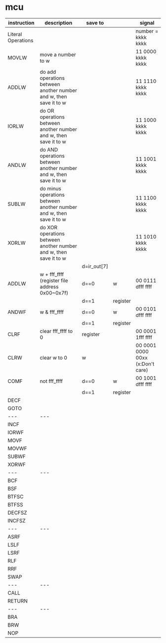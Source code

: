 # mcu
|instruction|description|save to||signal|
|---|---|---|---|---|
|Literal Operations||||number = kkkk kkkk|
|MOVLW|move a number to w|||11 0000 kkkk kkkk|
|ADDLW|do add operations between another number and w, then save it to w|||11 1110 kkkk kkkk|
|IORLW|do OR operations between another number and w, then save it to w|||11 1000 kkkk kkkk|
|ANDLW|do AND operations between another number and w, then save it to w|||11 1001 kkkk kkkk|
|SUBLW|do minus operations between another number and w, then save it to w|||11 1100 kkkk kkkk|
|XORLW|do XOR operations between another number and w, then save it to w|||11 1010 kkkk kkkk|
|||d=ir_out[7]|
|ADDLW|w + fff_ffff (register file address 0x00~0x7f)|d==0|w|00 0111 dfff ffff|
|||d==1|register||
|ANDWF|w & fff_ffff|d==0|w|00 0101 dfff ffff|
|||d==1|register||
|CLRF|clear fff_ffff to 0|register||00 0001 1fff ffff|
|CLRW|clear w to 0|w||00 0001 0000 00xx (x:Don't care)|
|COMF|not fff_ffff|d==0|w|00 1001 dfff ffff|
|||d==1|register||
|DECF||
|GOTO||
|---|---|
|INCF||
|IORWF||
|MOVF||
|MOVWF||
|SUBWF||
|XORWF||
|---|---|
|BCF||
|BSF||
|BTFSC||
|BTFSS||
|DECFSZ||
|INCFSZ||
|---|---|
|ASRF||
|LSLF||
|LSRF||
|RLF||
|RRF||
|SWAP||
|---|---|
|CALL||
|RETURN||
|---|---|
|BRA||
|BRW||
|NOP||
